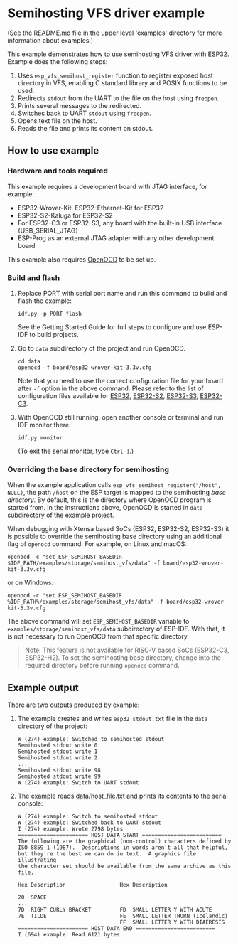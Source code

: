 # Semihosting VFS driver example

(See the README.md file in the upper level 'examples' directory for more information about examples.)

This example demonstrates how to use semihosting VFS driver with ESP32. Example does the following steps:

1. Uses `esp_vfs_semihost_register` function to register exposed host directory in VFS, enabling C standard library and POSIX functions to be used.
2. Redirects `stdout` from the UART to the file on the host using `freopen`.
3. Prints several messages to the redirected.
4. Switches back to UART `stdout` using `freopen`.
5. Opens text file on the host.
6. Reads the file and prints its content on stdout.

## How to use example

### Hardware and tools required

This example requires a development board with JTAG interface, for example:

- ESP32-Wrover-Kit, ESP32-Ethernet-Kit for ESP32
- ESP32-S2-Kaluga for ESP32-S2
- For ESP32-C3 or ESP32-S3, any board with the built-in USB interface (USB_SERIAL_JTAG)
- ESP-Prog as an external JTAG adapter with any other development board

This example also requires [OpenOCD](https://docs.espressif.com/projects/esp-idf/en/latest/api-guides/jtag-debugging/index.html#run-openocd) to be set up.

### Build and flash

1. Replace PORT with serial port name and run this command to build and flash the example:

   ```
   idf.py -p PORT flash
   ```

   See the Getting Started Guide for full steps to configure and use ESP-IDF to build projects.


2. Go to `data` subdirectory of the project and run OpenOCD.

   ```
   cd data
   openocd -f board/esp32-wrover-kit-3.3v.cfg
   ```

   Note that you need to use the correct configuration file for your board after `-f` option in the above command. Please refer to the list of configuration files available for [ESP32](https://docs.espressif.com/projects/esp-idf/en/latest/esp32/api-guides/jtag-debugging/tips-and-quirks.html#jtag-debugging-tip-openocd-configure-target), [ESP32-S2](https://docs.espressif.com/projects/esp-idf/en/latest/esp32s2/api-guides/jtag-debugging/tips-and-quirks.html#jtag-debugging-tip-openocd-configure-target), [ESP32-S3](https://docs.espressif.com/projects/esp-idf/en/latest/esp32s3/api-guides/jtag-debugging/tips-and-quirks.html#jtag-debugging-tip-openocd-configure-target), [ESP32-C3](https://docs.espressif.com/projects/esp-idf/en/latest/esp32c3/api-guides/jtag-debugging/tips-and-quirks.html#jtag-debugging-tip-openocd-configure-target).

3. With OpenOCD still running, open another console or terminal and run IDF monitor there:

   ```
   idf.py monitor
   ```

   (To exit the serial monitor, type ``Ctrl-]``.)

### Overriding the base directory for semihosting

When the example application calls `esp_vfs_semihost_register("/host", NULL)`, the path `/host` on the ESP target is mapped to the semihosting _base directory_. By default, this is the directory where OpenOCD program is started from. In the instructions above, OpenOCD is started in `data` subdirectory of the example project.

When debugging with Xtensa based SoCs (ESP32, ESP32-S2, ESP32-S3) it is possible to override the semihosting base directory using an additional flag of `openocd` command. For example, on Linux and macOS:

```
openocd -c "set ESP_SEMIHOST_BASEDIR $IDF_PATH/examples/storage/semihost_vfs/data" -f board/esp32-wrover-kit-3.3v.cfg
```

or on Windows:

```
openocd -c "set ESP_SEMIHOST_BASEDIR %IDF_PATH%/examples/storage/semihost_vfs/data" -f board/esp32-wrover-kit-3.3v.cfg
```

The above command will set `ESP_SEMIHOST_BASEDIR` variable to `examples/storage/semihost_vfs/data` subdirectory of ESP-IDF. With that, it is not necessary to run OpenOCD from that specific directory.

> Note: This feature is not available for RISC-V based SoCs (ESP32-C3, ESP32-H2). To set the semihosting base directory, change into the required directory before running `openocd` command.

## Example output

There are two outputs produced by example:

1. The example creates and writes `esp32_stdout.txt` file in the `data` directory of the project:

   ```
   W (274) example: Switched to semihosted stdout
   Semihosted stdout write 0
   Semihosted stdout write 1
   Semihosted stdout write 2
   ...
   Semihosted stdout write 98
   Semihosted stdout write 99
   W (274) example: Switch to UART stdout
   ```

2. The example reads [data/host_file.txt](data/host_file.txt) and prints its contents to the serial console:

   ```
   W (274) example: Switch to semihosted stdout
   W (274) example: Switched back to UART stdout
   I (274) example: Wrote 2798 bytes
   ====================== HOST DATA START =========================
   The following are the graphical (non-control) characters defined by
   ISO 8859-1 (1987).  Descriptions in words aren't all that helpful,
   but they're the best we can do in text.  A graphics file illustrating
   the character set should be available from the same archive as this
   file.
   
   Hex Description                 Hex Description
   
   20  SPACE
   ...
   7D  RIGHT CURLY BRACKET         FD  SMALL LETTER Y WITH ACUTE
   7E  TILDE                       FE  SMALL LETTER THORN (Icelandic)
                                   FF  SMALL LETTER Y WITH DIAERESIS
   ====================== HOST DATA END =========================
   I (694) example: Read 6121 bytes
   ```

